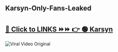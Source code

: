 
 ## Karsyn-Only-Fans-Leaked

# <h2><a href="https://clipsfans.com/Karsyn&ref=git">🔗 Click to LINKS ⏩⏩ 👉 🟢 Karsyn </a></h2>

<a href="https://clipsfans.com/Karsyn&ref=git" rel="nofollow" data-target="animated-image.originalLink"><img src="https://i.ibb.co.com/xMMVF88/686577567.gif" alt="Viral Video Original" style="max-width: 100%; display: inline-block;" data-target="animated-image.originalImage"></a>
